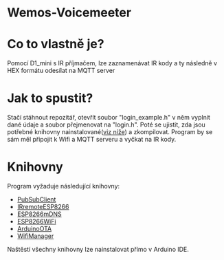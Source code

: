 # Wemos-Voicemeeter
# Co to vlastně je?
Pomocí D1_mini s IR příjmačem, lze zaznamenávat IR kody a ty následně v HEX formátu odesílat na MQTT server

# Jak to spustit?
Stačí stáhnout repozitář, otevřít soubor "login_example.h" v něm vyplnit dané údaje a soubor přejmenovat na "login.h".
Poté se ujistit, zda jsou potřebné knihovny nainstalované([viz níže](https://github.com/smaartscz/IR-remote#knihovny)) a zkompilovat.
Program by se sám měl připojit k Wifi a MQTT serveru a vyčkat na IR kody.

# Knihovny
Program vyžaduje následující knihovny:

- [PubSubClient](https://github.com/knolleary/pubsubclient)
- [IRremoteESP8266](https://github.com/crankyoldgit/IRremoteESP8266)
- [ESP8266mDNS](https://github.com/esp8266/Arduino/tree/master/libraries/ESP8266mDNS)
- [ESP8266WiFi](https://github.com/esp8266/Arduino/tree/master/libraries/ESP8266WiFi)
- [ArduinoOTA](https://github.com/jandrassy/ArduinoOTA)
- [WifiManager](https://github.com/tzapu/WiFiManager)


Naštěstí všechny knihovny lze nainstalovat přímo v Arduino IDE.

